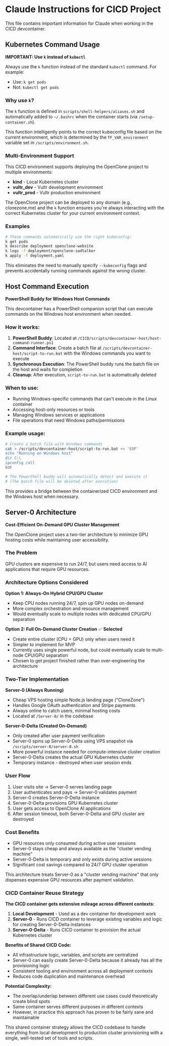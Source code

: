 # Claude Instructions for CICD Project

This file contains important information for Claude when working in the CICD devcontainer.

## Kubernetes Command Usage

**IMPORTANT: Use `k` instead of `kubectl`**

Always use the `k` function instead of the standard `kubectl` command. For example:
- Use: `k get pods`
- Not: `kubectl get pods`

### Why use `k`?

The `k` function is defined in `scripts/shell-helpers/aliases.sh` and automatically added to `~/.bashrc` when the container starts (via `/setup-container.sh`). 

This function intelligently points to the correct kubeconfig file based on the current environment, which is determined by the `TF_VAR_environment` variable set in `/scripts/environment.sh`.

### Multi-Environment Support

This CICD environment supports deploying the OpenClone project to multiple environments:
- **kind** - Local Kubernetes cluster
- **vultr_dev** - Vultr development environment  
- **vultr_prod** - Vultr production environment

The OpenClone project can be deployed to any domain (e.g., clonezone.me) and the `k` function ensures you're always interacting with the correct Kubernetes cluster for your current environment context.

### Examples
```bash
# These commands automatically use the right kubeconfig:
k get pods
k describe deployment openclone-website
k logs -f deployment/openclone-sadtalker
k apply -f deployment.yaml
```

This eliminates the need to manually specify `--kubeconfig` flags and prevents accidentally running commands against the wrong cluster.

## Host Command Execution

**PowerShell Buddy for Windows Host Commands**

This devcontainer has a PowerShell companion script that can execute commands on the Windows host environment when needed.

### How it works:
1. **PowerShell Buddy**: Located at `/CICD/scripts/devcontainer-host/host-command-runner.ps1`
2. **Command Interface**: Create a batch file at `/scripts/devcontainer-host/script-to-run.bat` with the Windows commands you want to execute
3. **Synchronous Execution**: The PowerShell buddy runs the batch file on the host and waits for completion
4. **Cleanup**: After execution, `script-to-run.bat` is automatically deleted

### When to use:
- Running Windows-specific commands that can't execute in the Linux container
- Accessing host-only resources or tools
- Managing Windows services or applications
- File operations that need Windows paths/permissions

### Example usage:
```bash
# Create a batch file with Windows commands
cat > /scripts/devcontainer-host/script-to-run.bat << 'EOF'
echo "Running on Windows host"
dir C:\
ipconfig /all
EOF

# The PowerShell buddy will automatically detect and execute it
# (The batch file will be deleted after execution)
```

This provides a bridge between the containerized CICD environment and the Windows host when necessary.

## Server-0 Architecture

**Cost-Efficient On-Demand GPU Cluster Management**

The OpenClone project uses a two-tier architecture to minimize GPU hosting costs while maintaining user accessibility.

### The Problem
GPU clusters are expensive to run 24/7, but users need access to AI applications that require GPU resources.

### Architecture Options Considered

**Option 1: Always-On Hybrid CPU/GPU Cluster**
- Keep CPU nodes running 24/7, spin up GPU nodes on-demand
- More complex orchestration and resource management
- Would eventually scale to multiple nodes with dedicated CPU/GPU separation

**Option 2: Full On-Demand Cluster Creation** ✅ **Selected**
- Create entire cluster (CPU + GPU) only when users need it
- Simpler to implement for MVP
- Currently uses single powerful node, but could eventually scale to multi-node CPU/GPU separation
- Chosen to get project finished rather than over-engineering the architecture

### Two-Tier Implementation

**Server-0 (Always Running)**
- Cheap VPS hosting simple Node.js landing page ("CloneZone")
- Handles Google OAuth authentication and Stripe payments
- Always online to catch users, minimal hosting costs
- Located at `/Server-0/` in the codebase

**Server-0-Delta (Created On-Demand)**
- Only created after user payment verification
- Server-0 spins up Server-0-Delta using VPS snapshot via `/scripts/server-0/server-0.sh`
- More powerful instance needed for compute-intensive cluster creation
- Server-0-Delta creates the actual GPU Kubernetes cluster
- Temporary instance - destroyed when user session ends

### User Flow
1. User visits site → Server-0 serves landing page
2. User authenticates and pays → Server-0 validates payment
3. Server-0 creates Server-0-Delta instance
4. Server-0-Delta provisions GPU Kubernetes cluster
5. User gets access to OpenClone AI applications
6. After session timeout, both Server-0-Delta and GPU cluster are destroyed

### Cost Benefits
- GPU resources only consumed during active user sessions
- Server-0 stays cheap and always available as the "cluster vending machine"
- Server-0-Delta is temporary and only exists during active sessions
- Significant cost savings compared to 24/7 GPU cluster operation

This architecture treats Server-0 as a "cluster vending machine" that only dispenses expensive GPU resources after payment validation.

### CICD Container Reuse Strategy

**The CICD container gets extensive mileage across different contexts:**

1. **Local Development** - Used as a dev container for development work
2. **Server-0** - Runs CICD container to leverage existing variables and logic for creating Server-0-Delta instances
3. **Server-0-Delta** - Runs CICD container to provision the actual Kubernetes cluster

**Benefits of Shared CICD Code:**
- All infrastructure logic, variables, and scripts are centralized
- Server-0 can easily create Server-0-Delta because it already has all the provisioning logic
- Consistent tooling and environment across all deployment contexts
- Reduces code duplication and maintenance overhead

**Potential Complexity:**
- The overlap/underlap between different use cases could theoretically create blind spots
- Same container serves different purposes in different contexts
- However, in practice this approach has proven to be fairly sane and maintainable

This shared container strategy allows the CICD codebase to handle everything from local development to production cluster provisioning with a single, well-tested set of tools and scripts.
